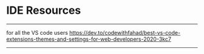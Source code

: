 # IDE Resources
*********
for all the VS code users https://dev.to/codewithfahad/best-vs-code-extensions-themes-and-settings-for-web-developers-2020-3kc7
*********